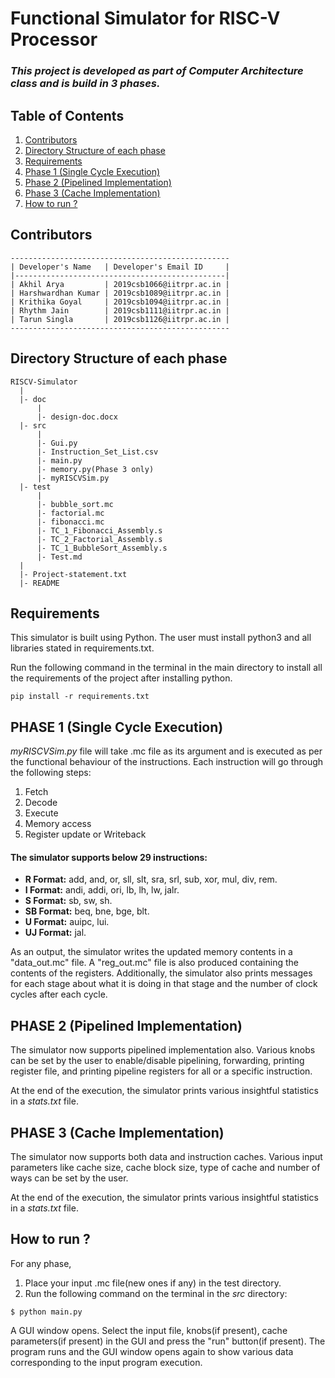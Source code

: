 # Functional Simulator for RISC-V Processor
### *This project is developed as part of Computer Architecture class and is build in 3 phases.*

## Table of Contents
1. [Contributors](https://github.com/Harshiitrpr/RISCV-Simulator#contributors)
2. [Directory Structure of each phase](https://github.com/Harshiitrpr/RISCV-Simulator#directory-structure-of-each-phase)
3. [Requirements](https://github.com/Harshiitrpr/RISCV-Simulator#requirements)
4. [Phase 1 (Single Cycle Execution)](https://github.com/Harshiitrpr/RISCV-Simulator#phase-1-single-cycle-execution)
5. [Phase 2 (Pipelined Implementation)](https://github.com/Harshiitrpr/RISCV-Simulator#phase-2-pipelined-implementation)
6. [Phase 3 (Cache Implementation)](https://github.com/Harshiitrpr/RISCV-Simulator#phase-3-cache-implementation)
7. [How to run ?](https://github.com/Harshiitrpr/RISCV-Simulator#how-to-run-)

## Contributors
```
-------------------------------------------------
| Developer's Name   | Developer's Email ID     |
|-----------------------------------------------|
| Akhil Arya         | 2019csb1066@iitrpr.ac.in |
| Harshwardhan Kumar | 2019csb1089@iitrpr.ac.in |
| Krithika Goyal     | 2019csb1094@iitrpr.ac.in |
| Rhythm Jain        | 2019csb1111@iitrpr.ac.in |
| Tarun Singla       | 2019csb1126@iitrpr.ac.in |
-------------------------------------------------
```

## Directory Structure of each phase
```
RISCV-Simulator
  |
  |- doc
      |
      |- design-doc.docx
  |- src
      |
      |- Gui.py
      |- Instruction_Set_List.csv
      |- main.py
      |- memory.py(Phase 3 only)
      |- myRISCVSim.py
  |- test
      |
      |- bubble_sort.mc
      |- factorial.mc
      |- fibonacci.mc
      |- TC_1_Fibonacci_Assembly.s
      |- TC_2_Factorial_Assembly.s
      |- TC_1_BubbleSort_Assembly.s
      |- Test.md
  |
  |- Project-statement.txt
  |- README
```

## Requirements
This simulator is built using Python.
The user must install python3 and all libraries stated in requirements.txt.

Run the following command in the terminal in the main directory to install all
the requirements of the project after installing python.
```
pip install -r requirements.txt
```

## PHASE 1 (Single Cycle Execution)
*myRISCVSim.py* file will take .mc file as its argument and is executed as per the functional behaviour of the instructions.
Each instruction will go through the following steps:
1. Fetch
1. Decode
1. Execute
1. Memory access
1. Register update or Writeback

#### The simulator supports below 29 instructions:
* **R Format:** add, and, or, sll, slt, sra, srl, sub, xor, mul, div, rem.
* **I Format:** andi, addi, ori, lb, lh, lw, jalr.
* **S Format:** sb, sw, sh.
* **SB Format:** beq, bne, bge, blt.
* **U Format:** auipc, lui.
* **UJ Format:** jal.

As an output, the simulator writes the updated memory contents in a "data_out.mc"
file. A "reg_out.mc" file is also produced containing the contents of the
registers. Additionally, the simulator also prints messages for each stage about
what it is doing in that stage and the number of clock cycles after each cycle.

## PHASE 2 (Pipelined Implementation)
The simulator now supports pipelined implementation also. Various knobs can be set by
the user to enable/disable pipelining, forwarding, printing register file, and printing
pipeline registers for all or a specific instruction.

At the end of the execution, the simulator prints various insightful statistics in a
*stats.txt* file.

## PHASE 3 (Cache Implementation)
The simulator now supports both data and instruction caches. Various input
parameters like cache size, cache block size, type of cache and number of ways
can be set by the user.

At the end of the execution, the simulator prints various insightful statistics in a
*stats.txt* file.

## How to run ?
For any phase,
1. Place your input .mc file(new ones if any) in the test directory.
2. Run the following command on the terminal in the *src* directory:
```
$ python main.py
```

A GUI window opens. Select the input file, knobs(if present), cache parameters(if present)
in the GUI and press the "run" button(if present). The program runs and the GUI window opens
again to show various data corresponding to the input program execution.
